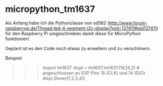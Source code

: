 # micropython_tm1637

Als Anfang habe ich die Pythonclasse von sd582 (http://www.forum-raspberrypi.de/Thread-led-4-segment-i2c-display?pid=137411#pid137411) für den Raspberry Pi 
umgeschrieben damit diese für MicroPython funktioniert.

Geplant ist es den Code noch etwas zu erweitern und zu verschönern.

Beispiel:
>>> import tm1637
>>> displ = tm1637.tm1637(16,14,2) # angeschlossen an ESP Pins 16 (CLK) und 14 (DIO)
>>> displ.Show([1,2,3,4])
